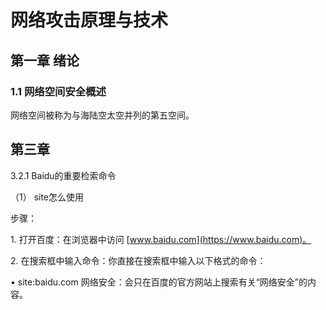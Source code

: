 # 网络攻击原理与技术

## 第一章 绪论

### 1.1 网络空间安全概述

网络空间被称为与海陆空太空并列的第五空间。

## 第三章&#x20;

3.2.1 Baidu的重要检索命令

（1） site怎么使用

步骤：

1\. 打开百度：在浏览器中访问 [www.baidu.com](https://www.baidu.com)。

2\. 在搜索框中输入命令：你直接在搜索框中输入以下格式的命令：

• site:baidu.com 网络安全：会只在百度的官方网站上搜索有关“网络安全”的内容。



